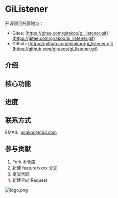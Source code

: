# GiListener

开源项目托管地址：  

- Gitee: [https://gitee.com/girakoo/gi_listener.git](https://gitee.com/girakoo/gi_listener.git)
- Github: [https://github.com/girakoo/gi_listener.git](https://github.com/girakoo/gi_listener.git)

## 介绍

## 核心功能

## 进度

## 联系方式

EMAIL: [girakoo@163.com](mailto:girakoo@163.com)

## 参与贡献

1. Fork 本仓库
2. 新建 feature/xxxx 分支
3. 提交代码
4. 新建 Pull Request

![logo.png](https://girakoo.com/img/logo.png)
